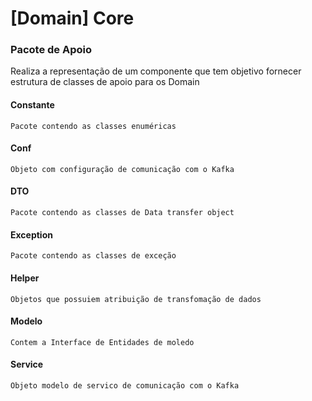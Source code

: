 # [Domain] Core



### Pacote de Apoio

Realiza a representação de um componente que tem objetivo fornecer estrutura de classes de apoio para os Domain

#### Constante
	Pacote contendo as classes enuméricas 

#### Conf
	Objeto com configuração de comunicação com o Kafka	

#### DTO
	Pacote contendo as classes de Data transfer object

#### Exception
	Pacote contendo as classes de exceção 

#### Helper
	Objetos que possuiem atribuição de transfomação de dados

#### Modelo
	Contem a Interface de Entidades de moledo

#### Service
	Objeto modelo de servico de comunicação com o Kafka





